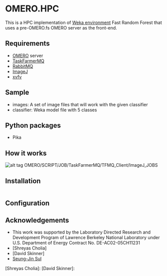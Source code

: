 

OMERO.HPC
=========

This is a HPC implementation of [Weka environment] Fast Random Forest that uses a pre-OMERO.fs OMERO server as the front-end.

Requirements
------------

  - [OMERO] server
  - [TaskFarmerMQ]
  - [RabbitMQ]
  - [ImageJ]
  - [xvfv]
  
Sample
------
  - images: A set of image files that will work with the given classifier
  - classifier: Weka model file with 5 classes

Python packages
---------------
  - Pika 

How it works
------------
![alt tag](https://raw.github.com/jjcorreao/OMERO.HPC/master/readme/architecture.png)
OMERO/SCRIPT/JOB/TaskFarmerMQ/TFMQ_Client/ImageJ_JOBS


Installation
------------


```sh

```

Configuration
-------------


Acknowledgements
----------------
  - This work was supported by the Laboratory Directed Research and Development Program of Lawrence Berkeley National Laboratory under U.S. Department of Energy Contract No. DE-AC02-05CH11231
  - [Shreyas Cholia]
  - [David Skinner]
  - [Seung-Jin Sul]


[Seung-Jin Sul]:https://bitbucket.org/sulsj
[OMERO]:https://www.openmicroscopy.org/
[RabbitMQ]:http://www.rabbitmq.com/
[ImageJ]:http://fiji.sc
[Weka environment]:http://www.cs.waikato.ac.nz/ml/weka/
[TaskFarmerMQ]:https://github.com/jjcorreao/OMERO.HPC/tree/master/taskfarmermq
[xvfv]:http://www.x.org/archive/X11R7.7/doc/man/man1/Xvfb.1.xhtml
[Shreyas Cholia]:
[David Skinner]: